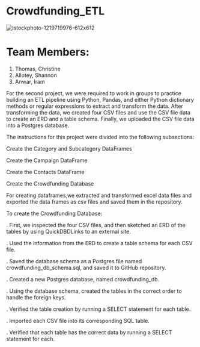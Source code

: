 # Crowdfunding_ETL

![istockphoto-1219719976-612x612](https://github.com/user-attachments/assets/ba3740dc-1777-4196-89f3-6eabeb86c57a)

# Team Members:
1. Thomas, Christine
2. Allotey, Shannon
3. Anwar, Iram

For the second project, we were required to work in groups to practice building an ETL pipeline using Python, Pandas, and either Python dictionary methods or regular expressions to extract and transform the data. After transforming the data, we  created four CSV files and use the CSV file data to create an ERD and a table schema. Finally, we uploaded the CSV file data into a Postgres database.


The instructions for this  project were divided into the following subsections:

Create the Category and Subcategory DataFrames

Create the Campaign DataFrame

Create the Contacts DataFrame

Create the Crowdfunding Database

For creating dataframes,we extracted and transformed excel data files and exported the data frames as csv files and saved them in the repository.

To create the Crowdfunding Database:

. First, we inspected the four CSV files, and then sketched an ERD of the tables by using QuickDBDLinks to an external site.

. Used the information from the ERD to create a table schema for each CSV file.

. Saved the database schema as a Postgres file named crowdfunding_db_schema.sql, and saved it to  GitHub repository.

. Created a new Postgres database, named crowdfunding_db.

. Using the database schema, created the tables in the correct order to handle the foreign keys.

. Verified the table creation by running a SELECT statement for each table.

. Imported each CSV file into its corresponding SQL table.

. Verified that each table has the correct data by running a SELECT statement for each.


